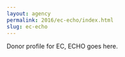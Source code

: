 ```yaml
---
layout: agency
permalink: 2016/ec-echo/index.html
slug: ec-echo
---
```


Donor profile for EC, ECHO goes here.
